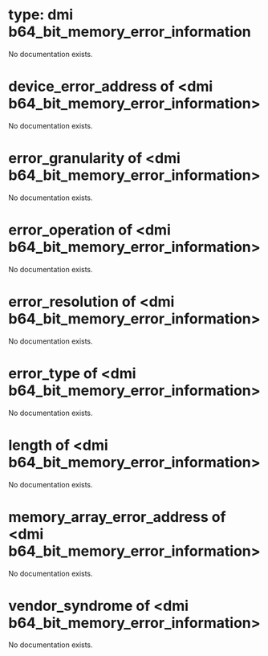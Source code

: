 # type: dmi b64_bit_memory_error_information

No documentation exists.

# device_error_address of &lt;dmi b64_bit_memory_error_information&gt;

No documentation exists.

# error_granularity of &lt;dmi b64_bit_memory_error_information&gt;

No documentation exists.

# error_operation of &lt;dmi b64_bit_memory_error_information&gt;

No documentation exists.

# error_resolution of &lt;dmi b64_bit_memory_error_information&gt;

No documentation exists.

# error_type of &lt;dmi b64_bit_memory_error_information&gt;

No documentation exists.

# length of &lt;dmi b64_bit_memory_error_information&gt;

No documentation exists.

# memory_array_error_address of &lt;dmi b64_bit_memory_error_information&gt;

No documentation exists.

# vendor_syndrome of &lt;dmi b64_bit_memory_error_information&gt;

No documentation exists.
